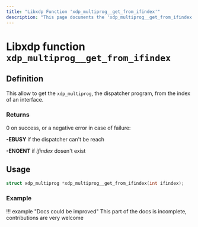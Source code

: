 ```yaml
---
title: "Libxdp Function 'xdp_multiprog__get_from_ifindex'"
description: "This page documents the 'xdp_multiprog__get_from_ifindex' libxdp function, including its definition, usage, program types that can use it, and examples."
---
```

# Libxdp function `xdp_multiprog__get_from_ifindex`

## Definition

This allow to get the `xdp_multiprog`, the dispatcher program, from the index of an interface.

### Returns

0 on success, or a negative error in case of failure:

**-EBUSY** if the dispatcher can't be reach

**-ENOENT** if _ifindex_ dosen't exist
    
## Usage

```c
struct xdp_multiprog *xdp_multiprog__get_from_ifindex(int ifindex);
```

### Example

!!! example "Docs could be improved"
    This part of the docs is incomplete, contributions are very welcome
